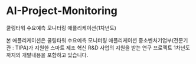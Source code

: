 # AI-Project-Monitoring
쿨링타워 수요예측 모니터링 애플리케이션(1차년도)

본 애플리케이션은 쿨링타워 수요예측 모니터링 애플리케이션
중소벤처기업부(전문기관 : TIPA)가 지원한 스마트 제조 혁신 R&D 사업의 지원을 받는 연구 프로젝트 1차년도까지의 개발내용을 포함하고 있습니다.
